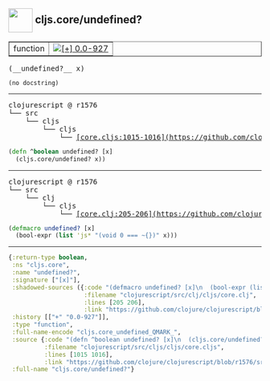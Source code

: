 ## <img width="48px" valign="middle" src="http://i.imgur.com/Hi20huC.png"> cljs.core/undefined?

 <table border="1">
<tr>
<td>function</td>
<td><a href="https://github.com/cljsinfo/api-refs/tree/0.0-927"><img valign="middle" alt="[+] 0.0-927" src="https://img.shields.io/badge/+-0.0--927-lightgrey.svg"></a> </td>
</tr>
</table>

 <samp>
(__undefined?__ x)<br>
</samp>

```
(no docstring)
```

---

 <pre>
clojurescript @ r1576
└── src
    └── cljs
        └── cljs
            └── <ins>[core.cljs:1015-1016](https://github.com/clojure/clojurescript/blob/r1576/src/cljs/cljs/core.cljs#L1015-L1016)</ins>
</pre>

```clj
(defn ^boolean undefined? [x]
  (cljs.core/undefined? x))
```


---

 <pre>
clojurescript @ r1576
└── src
    └── clj
        └── cljs
            └── <ins>[core.clj:205-206](https://github.com/clojure/clojurescript/blob/r1576/src/clj/cljs/core.clj#L205-L206)</ins>
</pre>

```clj
(defmacro undefined? [x]
  (bool-expr (list 'js* "(void 0 === ~{})" x)))
```

---

```clj
{:return-type boolean,
 :ns "cljs.core",
 :name "undefined?",
 :signature ["[x]"],
 :shadowed-sources ({:code "(defmacro undefined? [x]\n  (bool-expr (list 'js* \"(void 0 === ~{})\" x)))",
                     :filename "clojurescript/src/clj/cljs/core.clj",
                     :lines [205 206],
                     :link "https://github.com/clojure/clojurescript/blob/r1576/src/clj/cljs/core.clj#L205-L206"}),
 :history [["+" "0.0-927"]],
 :type "function",
 :full-name-encode "cljs.core_undefined_QMARK_",
 :source {:code "(defn ^boolean undefined? [x]\n  (cljs.core/undefined? x))",
          :filename "clojurescript/src/cljs/cljs/core.cljs",
          :lines [1015 1016],
          :link "https://github.com/clojure/clojurescript/blob/r1576/src/cljs/cljs/core.cljs#L1015-L1016"},
 :full-name "cljs.core/undefined?"}

```
